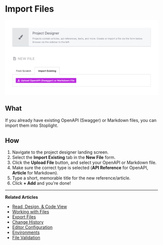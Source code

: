 # Import Files

![Import File Form](https://github.com/stoplightio/docs/blob/rowa97-patch-12/assets/gifs/platform-import.png?raw=true)

## What 

If you already have existing OpenAPI (Swagger) or Markdown files, you can import them into Stoplight. 

## How 

1. Navigate to the project designer landing screen.
2. Select the **Import Existing** tab in the **New File** form.
3. Click the **Upload File** button, and select your OpenAPI or Markdown file.
4. Make sure the correct type is selected (**API Reference** for OpenAPI, **Article** for Markdown).
5. Type a short, memorable title for the new reference/article.
6. Click **+ Add** and you're done!

---
**Related Articles**
- [Read, Design, & Code View](/platform/editor-basics/read-design-code-view)
- [Working with Files](/platform/editor-basics/working-with-files)
- [Export Files](/platform/editor-basics/export-files)
- [Change History](/platform/editor-basics/change-history)
- [Editor Configuration](/platform/editor-basics/editor-configuration)
- [Environments](/platform/editor-basics/environments)
- [File Validation](/platform/editor-basics/file-validation)
